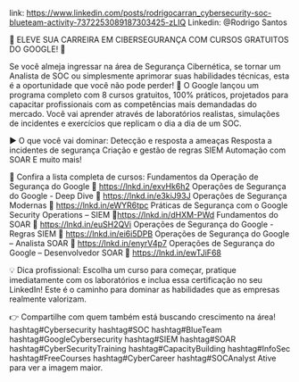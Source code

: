 
link: https://www.linkedin.com/posts/rodrigocarran_cybersecurity-soc-blueteam-activity-7372253089187303425-zLIQ
Linkedin: @Rodrigo Santos

🚨 ELEVE SUA CARREIRA EM CIBERSEGURANÇA COM CURSOS GRATUITOS DO GOOGLE! 🚨

Se você almeja ingressar na área de Segurança Cibernética, se tornar um Analista de SOC ou simplesmente aprimorar suas habilidades técnicas, esta é a oportunidade que você não pode perder! 🎯
O Google lançou um programa completo com 8 cursos gratuitos, 100% práticos, projetados para capacitar profissionais com as competências mais demandadas do mercado. Você vai aprender através de laboratórios realistas, simulações de incidentes e exercícios que replicam o dia a dia de um SOC.

► O que você vai dominar:
Detecção e resposta a ameaças
Resposta a incidentes de segurança
Criação e gestão de regras SIEM
Automação com SOAR
E muito mais!

📘 Confira a lista completa de cursos:
Fundamentos da Operação de Segurança do Google
🔗 https://lnkd.in/exvHk6h2
Operações de Segurança do Google - Deep Dive
🔗 https://lnkd.in/e3kiJ93J
Operações de Segurança Modernas
🔗 https://lnkd.in/eWYR6tpc
Práticas de Segurança com o Google Security Operations – SIEM
🔗https://lnkd.in/dHXM-PWd
Fundamentos do SOAR
🔗 https://lnkd.in/euSH2QVi
Operações de Segurança do Google - Regras SIEM
🔗 https://lnkd.in/ei6i5DPB
Operações de Segurança do Google – Analista SOAR
🔗 https://lnkd.in/enyrV4p7
Operações de Segurança do Google – Desenvolvedor SOAR
🔗 https://lnkd.in/ewTJiF68

💡 Dica profissional: Escolha um curso para começar, pratique imediatamente com os laboratórios e inclua essa certificação no seu LinkedIn! Este é o caminho para dominar as habilidades que as empresas realmente valorizam.

👉 Compartilhe com quem também está buscando crescimento na área!
hashtag#Cybersecurity hashtag#SOC hashtag#BlueTeam hashtag#GoogleCybersecurity hashtag#SIEM hashtag#SOAR hashtag#CyberSecurityTraining hashtag#CapacityBuilding hashtag#InfoSec hashtag#FreeCourses hashtag#CyberCareer hashtag#SOCAnalyst
Ative para ver a imagem maior.

